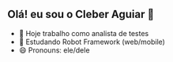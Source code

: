 ## Olá! eu sou o Cleber Aguiar 👋

- 🔭 Hoje trabalho como analista de testes
- 🌱 Estudando Robot Framework (web/mobile)
- 😄 Pronouns: ele/dele

